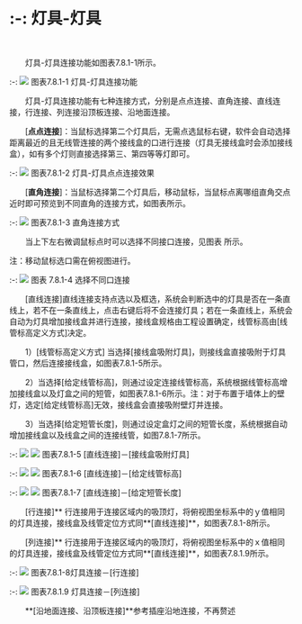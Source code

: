 # :-: 灯具\-灯具
<br/>

&emsp;&emsp;灯具\-灯具连接功能如图表7.8.1\-1所示。

:-: ![](images/449.png)
图表7.8.1\-1 灯具\-灯具连接功能

&emsp;&emsp;灯具\-灯具连接功能有七种连接方式，分别是点点连接、直角连接、直线连接，行连接、列连接沿顶板连接、沿地面连接。

&emsp;&emsp;\[**点点连接**\]：当鼠标选择第二个灯具后，无需点选鼠标右键，软件会自动选择距离最近的且无线管连接的两个接线盒的口进行连接（灯具无接线盒时会添加接线盒），如有多个灯则直接选择第三、第四等等灯即可。


:-: ![](images/450.png)
图表7.8.1\-2 灯具\-灯具点点连接效果

&emsp;&emsp;\[**直角连接**\]：当鼠标选择第二个灯具后，移动鼠标，当鼠标点离哪组直角交点近时即可预览到不同直角的连接方式，如图表所示。


:-: ![](images/451.png)
图表7.8.1\-3 直角连接方式

&emsp;&emsp;当上下左右微调鼠标点时可以选择不同接口连接，见图表 所示。

注：移动鼠标选口需在俯视图进行。


:-: ![](images/452.png)
图表 7.8.1\-4 选择不同口连接

&emsp;&emsp;[直线连接\]直线连接支持点选以及框选，系统会判断选中的灯具是否在一条直线上，若不在一条直线上，点击右键后将不会连接灯具；若在一条直线上，系统会自动为灯具增加接线盒并进行连接，接线盒规格由工程设置确定，线管标高由\[线管标高定义方式\]决定。

&emsp;&emsp;1）\[线管标高定义方式\] 当选择\[接线盒吸附灯具\]，则接线盒直接吸附于灯具管口，然后连接接线盒，如图表7.8.1\-5所示。

&emsp;&emsp;2）当选择\[给定线管标高\]，则通过设定连接线管标高，系统根据线管标高增加接线盒以及灯盒之间的短管，如图表7.8.1\-6所示。注：对于布置于墙体上的壁灯，选定\[给定线管标高\]无效，接线盒会直接吸附壁灯并连接。

&emsp;&emsp;3）当选择\[给定短管长度\]，则通过设定盒灯之间的短管长度，系统根据自动增加接线盒以及线盒之间的连接线管，如图7.8.1\-7所示。


:-: ![](images/453.png)      ![](images/454.png)
图表7.8.1\-5 \[直线连接\]－\[接线盒吸附灯具\]


:-:  ![](images/455.png)    ![](images/456.png)
图表7.8.1\-6 \[直线连接\]－\[给定线管标高\]


:-:  ![](images/457.png)       ![](images/458.png)
图表7.8.1\-7 \[直线连接\]－\[给定短管长度\]

&emsp;&emsp;[行连接\]** 行连接用于连接区域内的吸顶灯，将俯视图坐标系中的ｙ值相同的灯具连接，接线盒及线管定位方式同**\[直线连接\]**，如图表7.8.1\-8所示。

&emsp;&emsp;[列连接\]** 行连接用于连接区域内的吸顶灯，将俯视图坐标系中的ｘ值相同的灯具连接，接线盒及线管定位方式同**\[直线连接\]**，如图表7.8.1.9所示。

:-: ![](images/459.png)
图表7.8.1\-8灯具连接－\[行连接\]


:-: ![](images/460.png)
图表7.8.1.9 灯具连接－\[列连接\]

&emsp;&emsp;**\[沿地面连接、沿顶板连接\]**参考插座沿地连接，不再赘述

